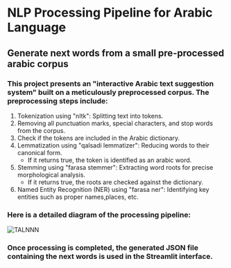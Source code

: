 # NLP Processing Pipeline for  Arabic Language
## Generate next words from a small pre-processed arabic corpus

### This project presents an "interactive Arabic text suggestion system" built on a meticulously preprocessed corpus. The preprocessing steps include:

1. Tokenization using "nltk": Splitting text into tokens.
2. Removing all punctuation marks, special characters, and stop words from the corpus.
3. Check if the tokens are included in the Arabic dictionary.
4. Lemmatization using "qalsadi lemmatizer": Reducing words to their canonical form. 
    - If it returns true, the token is identified as an arabic word.
5. Stemming using "farasa stemmer": Extracting word roots for precise morphological analysis.
    - If it returns true, the roots are checked against the dictionary.
6. Named Entity Recognition (NER) using  "farasa ner": Identifying key entities such as proper names,places, etc.

### Here is a detailed diagram of the processing pipeline:
![TALNNN](https://github.com/user-attachments/assets/368154f7-6aa4-4104-a566-7ee2ea2756dd)

### Once processing is completed, the generated JSON file containing the next words is used in the Streamlit interface.


